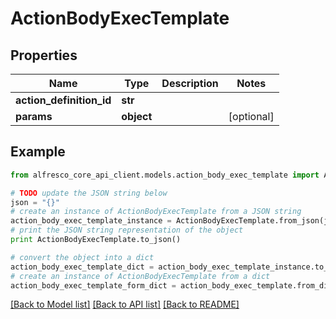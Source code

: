 # ActionBodyExecTemplate


## Properties
Name | Type | Description | Notes
------------ | ------------- | ------------- | -------------
**action_definition_id** | **str** |  | 
**params** | **object** |  | [optional] 

## Example

```python
from alfresco_core_api_client.models.action_body_exec_template import ActionBodyExecTemplate

# TODO update the JSON string below
json = "{}"
# create an instance of ActionBodyExecTemplate from a JSON string
action_body_exec_template_instance = ActionBodyExecTemplate.from_json(json)
# print the JSON string representation of the object
print ActionBodyExecTemplate.to_json()

# convert the object into a dict
action_body_exec_template_dict = action_body_exec_template_instance.to_dict()
# create an instance of ActionBodyExecTemplate from a dict
action_body_exec_template_form_dict = action_body_exec_template.from_dict(action_body_exec_template_dict)
```
[[Back to Model list]](../README.md#documentation-for-models) [[Back to API list]](../README.md#documentation-for-api-endpoints) [[Back to README]](../README.md)


